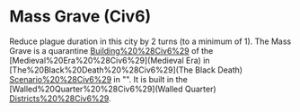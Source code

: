 # Mass Grave (Civ6)

Reduce plague duration in this city by 2 turns (to a minimum of 1).
The Mass Grave is a quarantine [Building%20%28Civ6%29](building) of the [Medieval%20Era%20%28Civ6%29](Medieval Era) in [The%20Black%20Death%20%28Civ6%29](The Black Death) [Scenario%20%28Civ6%29](scenario) in "". It is built in the [Walled%20Quarter%20%28Civ6%29](Walled Quarter) [Districts%20%28Civ6%29](district).